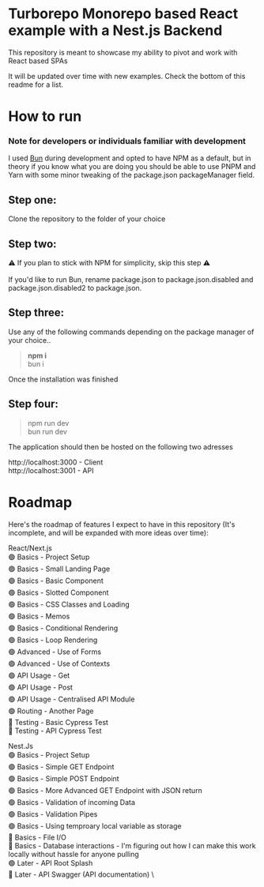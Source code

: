 # Turborepo Monorepo based React example with a Nest.js Backend

This repository is meant to showcase my ability to pivot and work with React based SPAs

It will be updated over time with new examples. Check the bottom of this readme for a list.

# How to run

### Note for developers or individuals familiar with development
I used [Bun](https://bun.sh) during development and opted to have NPM as a default, but in theory if you know what you are doing you should be able to use PNPM and Yarn with some minor tweaking of the package.json packageManager field.

## Step one:
Clone the repository to the folder of your choice

## Step two:
⚠ If you plan to stick with NPM for simplicity, skip this step ⚠\
\
If you'd like to run Bun, rename package.json to package.json.disabled and package.json.disabled2 to package.json.

## Step three:
Use any of the following commands depending on the package manager of your choice..
><b>npm i</b>\
bun i

Once the installation was finished

## Step four:
>npm run dev\
bun run dev

The application should then be hosted on the following two adresses

http://localhost:3000 - Client\
http://localhost:3001 - API

# Roadmap

Here's the roadmap of features I expect to have in this repository (It's incomplete, and will be expanded with more ideas over time):

React/Next.js \
🟢 Basics - Project Setup \
🟢 Basics - Small Landing Page \
🟢 Basics - Basic Component \
🟢 Basics - Slotted Component \
🟢 Basics - CSS Classes and Loading \
🟢 Basics - Memos \
🟢 Basics - Conditional Rendering \
🟢 Basics - Loop Rendering \
🟢 Advanced - Use of Forms \
🟢 Advanced - Use of Contexts \
🟢 API Usage - Get \
🟢 API Usage - Post \
🟢 API Usage - Centralised API Module \
🟢 Routing - Another Page \
🔴 Testing - Basic Cypress Test \
🔴 Testing - API Cypress Test

Nest.Js \
🟢 Basics - Project Setup \
🟢 Basics - Simple GET Endpoint \
🟢 Basics - Simple POST Endpoint \
🟢 Basics - More Advanced GET Endpoint with JSON return \
🟢 Basics - Validation of incoming Data \
🟢 Basics - Validation Pipes \
🟢 Basics - Using temproary local variable as storage \
🔴 Basics - File I/O \
🔴 Basics - Database interactions - I'm figuring out how I can make this work locally without hassle for anyone pulling\
🟢 Later - API Root Splash \
🔴 Later - API Swagger (API documentation) \